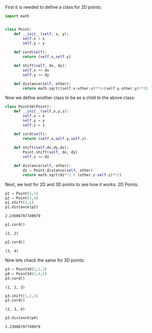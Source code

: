 First it is needed to define a class for 2D points:



```python
import math


class Point:
    def __init__(self, x, y):
        self.x = x
        self.y = y
        
    def cord(self):
        return (self.x,self.y)

    def shift(self, dx, dy):
        self.x += dx
        self.y += dy

    def distance(self, other):
        return math.sqrt((self.x-other.x)**2+(self.y-other.y)**2)
```

Now we define another class to be as a child to the above class:


```python
class Point3d(Point):
    def __init__(self,x,y,z):
        self.x = x
        self.y = y
        self.z = z

    def cord(self):
        return (self.x,self.y,self.z)
    
    def shift(self,dx,dy,dz):
        Point.shift(self, dx, dy)
        self.z += dz

    def distance(self, other):
        dz = Point.distance(self, other)
        return math.sqrt(dz**2 + (other.z-self.z)**2)
```

Next, we test for 2D and 3D points to see how it works:
2D Points:


```python
p1 = Point(1,1)
p2 = Point(3,4)
p1.shift(1,1)
p1.distance(p2)

```




    2.23606797749979




```python
p1.cord()
```




    (2, 2)




```python
p2.cord()
```




    (3, 4)



Now lets chack the same for 3D points:


```python
p3 = Point3d(1,2,3)
p4 = Point3d(2,4,6)
p3.cord()
```




    (1, 2, 3)




```python
p3.shift(1,1,1)
p3.cord()
```




    (2, 3, 4)




```python
p3.distance(p4)
```




    2.23606797749979




```python

```
